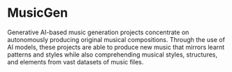 # MusicGen
Generative AI-based music generation projects concentrate on autonomously producing original musical compositions. Through the use of AI models, these projects are able to produce new music that mirrors learnt patterns and styles while also comprehending musical styles, structures, and elements from vast datasets of music files.
